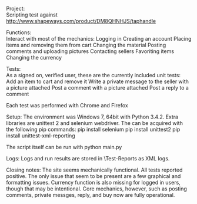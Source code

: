 Project:  
  Scripting test against http://www.shapeways.com/product/DM8QHNHJS/taphandle

Functions:  
  Interact with most of the mechanics:
    Logging in
    Creating an account
    Placing items and removing them from cart
    Changing the material
    Posting comments and uploading pictures
    Contacting sellers
    Favoriting items
    Changing the currency

Tests:  
  As a signed on, verified user, these are the currently included unit tests:
    Add an item to cart and remove it
    Write a private message to the seller with a picture attached
    Post a comment with a picture attached
    Post a reply to a comment

Each test was performed with Chrome and Firefox

Setup:
	The environment was Windows 7, 64bit with Python 3.4.2.  Extra libraries are unittest 2 and selenium webdriver.  The can be acquired with the following pip commands:
pip install selenium
pip install unittest2
pip install unittest-xml-reporting

  The script itself can be run with python main.py

Logs:
	Logs and run results are stored in \Test-Reports as XML logs.

Closing notes:
	The site seems mechanically functional.  All tests reported positive.  The only issue that seem to be present are a few graphical and formatting issues.  Currency function is also missing for logged in users, though that may be intentional.  Core mechanics, however, such as posting comments, private messges, reply, and buy now are fully operational.
